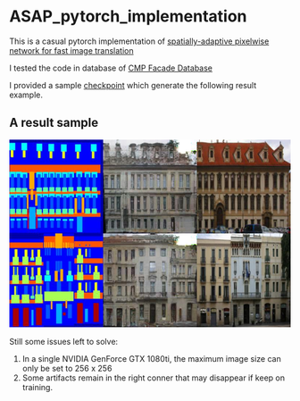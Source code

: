 # ASAP_pytorch_implementation
This is a casual pytorch implementation of [spatially-adaptive pixelwise network for fast image translation](https://tamarott.github.io/ASAPNet_web/)

I tested the code in database of [CMP Facade Database](https://cmp.felk.cvut.cz/~tylecr1/facade/)

I provided a sample [checkpoint](https://drive.google.com/drive/folders/1OY7EZjVv7LUrQPRZymd_VlKbzwSLxvyX?usp=sharing) which generate the following result example.

## A result sample
![](f3_7.jpg)

Still some issues left to solve:
1. In a single NVIDIA GenForce GTX 1080ti, the maximum image size can only be set to 256 x 256 <br />
2. Some artifacts remain in the right conner that may disappear if keep on training. <br />

